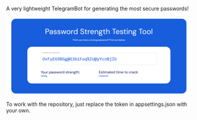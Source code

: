 A very lightweight TelegramBot for generating the most secure passwords!

![Proof of password security](https://github.com/yokohama-spirit/PasswordGeneratorBot/raw/main/screen/screen.png)

To work with the repository, just replace the token in appsettings.json with your own.

